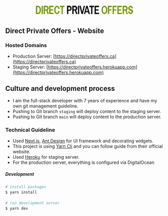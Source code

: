 <p align="center">
  <a href="https://directprivateoffers.ca/" target="blank"><img src="./public/assets/images/directprivateoffers-logo-bd.png" width="320" alt="J&D Landscaping Logo" /></a>
</p>

## Direct Private Offers - Website

### Hosted Domains
* Production Server: [https://directprivateoffers.ca](https://directprivateoffers.ca)
* Staging Server: [https://directprivateoffers.herokuapp.com](https://directprivateoffers.herokuapp.com)

## Culture and development process
* I am the full-stack developer with 7 years of experience and have my own git management guideline.
* Pushing to Git branch `staging` will deploy content to the staging server.
* Pushing to Git branch `main` will deploy content to the production server.

### Technical Guideline
* Used [Next.js](https://nextjs.org/), [Ant Design](https://ant.design/) for UI framework and decorating widgets.
* This project is using [Yarn Cli](https://classic.yarnpkg.com/en/docs/cli/) and you can follow guide from their official website.
* Used [Heroku](https://heroku.com) for staging server.
* For the production server, everything is configured via DigitalOcean

##### Development
```bash
# install packages
$ yarn install

# run development server
$ yarn dev
